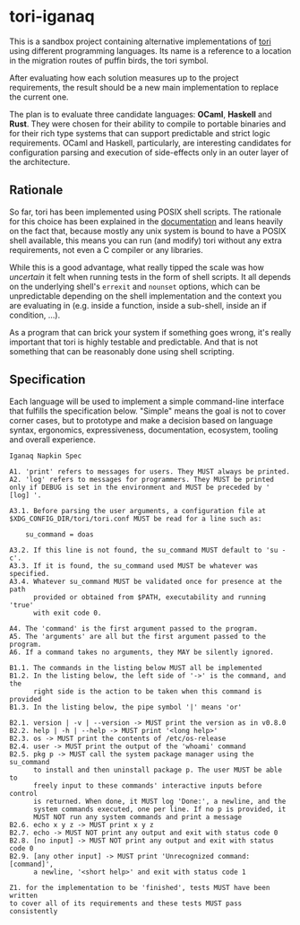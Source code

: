 # tori-iganaq

This is a sandbox project containing alternative implementations of [tori](https://tori.jutty.dev/) using different programming languages. Its name is a reference to a location in the migration routes of puffin birds, the tori symbol.

After evaluating how each solution measures up to the project requirements, the result should be a new main implementation to replace the current one.

The plan is to evaluate three candidate languages: **OCaml**, **Haskell** and **Rust**. They were chosen for their ability to compile to portable binaries and for their rich type systems that can support predictable and strict logic requirements. OCaml and Haskell, particularly, are interesting candidates for configuration parsing and execution of side-effects only in an outer layer of the architecture.

## Rationale

So far, tori has been implemented using POSIX shell scripts. The rationale for this choice has been explained in the [documentation](https://tori.jutty.dev/docs/development/portability.html) and leans heavily on the fact that, because mostly any unix system is bound to have a POSIX shell available, this means you can run (and modify) tori without any extra requirements, not even a C compiler or any libraries.

While this is a good advantage, what really tipped the scale was how _uncertain_ it felt when running tests in the form of shell scripts. It all depends on the underlying shell's `errexit` and `nounset` options, which can be unpredictable depending on the shell implementation and the context you are evaluating in (e.g. inside a function, inside a sub-shell, inside an if condition, ...).

As a program that can brick your system if something goes wrong, it's really important that tori is highly testable and predictable. And that is not something that can be reasonably done using shell scripting.

## Specification

Each language will be used to implement a simple command-line interface that fulfills the specification below. "Simple" means the goal is not to cover corner cases, but to prototype and make a decision based on language syntax, ergonomics, expressiveness, documentation, ecosystem, tooling and overall experience.

    Iganaq Napkin Spec

    A1. 'print' refers to messages for users. They MUST always be printed.
    A2. 'log' refers to messages for programmers. They MUST be printed
    only if DEBUG is set in the environment and MUST be preceded by ' [log] '.

    A3.1. Before parsing the user arguments, a configuration file at
    $XDG_CONFIG_DIR/tori/tori.conf MUST be read for a line such as:

        su_command = doas

    A3.2. If this line is not found, the su_command MUST default to 'su -c'.
    A3.3. If it is found, the su_command used MUST be whatever was specified.
    A3.4. Whatever su_command MUST be validated once for presence at the path
          provided or obtained from $PATH, executability and running 'true'
          with exit code 0.

    A4. The 'command' is the first argument passed to the program.
    A5. The 'arguments' are all but the first argument passed to the program.
    A6. If a command takes no arguments, they MAY be silently ignored.

    B1.1. The commands in the listing below MUST all be implemented
    B1.2. In the listing below, the left side of '->' is the command, and the
          right side is the action to be taken when this command is provided
    B1.3. In the listing below, the pipe symbol '|' means 'or'

    B2.1. version | -v | --version -> MUST print the version as in v0.8.0
    B2.2. help | -h | --help -> MUST print '<long help>'
    B2.3. os -> MUST print the contents of /etc/os-release
    B2.4. user -> MUST print the output of the 'whoami' command
    B2.5. pkg p -> MUST call the system package manager using the su_command
          to install and then uninstall package p. The user MUST be able to
          freely input to these commands' interactive inputs before control
          is returned. When done, it MUST log 'Done:', a newline, and the
          system commands executed, one per line. If no p is provided, it
          MUST NOT run any system commands and print a message
    B2.6. echo x y z -> MUST print x y z
    B2.7. echo -> MUST NOT print any output and exit with status code 0
    B2.8. [no input] -> MUST NOT print any output and exit with status code 0
    B2.9. [any other input] -> MUST print 'Unrecognized command: [command]',
          a newline, '<short help>' and exit with status code 1

    Z1. for the implementation to be 'finished', tests MUST have been written
    to cover all of its requirements and these tests MUST pass consistently
